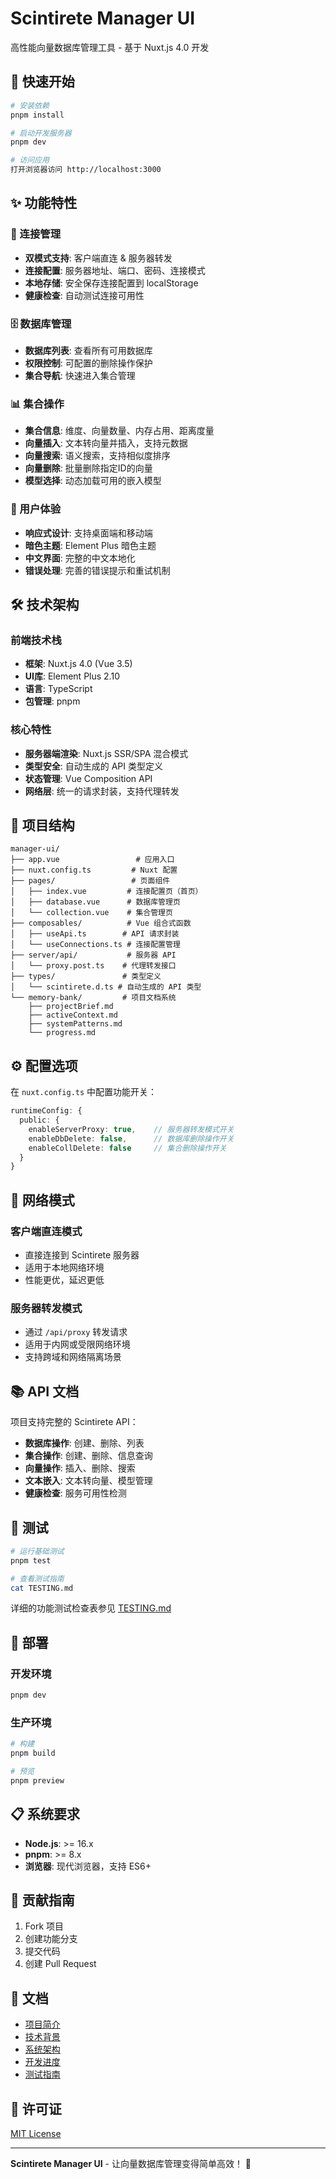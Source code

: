# Scintirete Manager UI

高性能向量数据库管理工具 - 基于 Nuxt.js 4.0 开发

## 🚀 快速开始

```bash
# 安装依赖
pnpm install

# 启动开发服务器
pnpm dev

# 访问应用
打开浏览器访问 http://localhost:3000
```

## ✨ 功能特性

### 🔗 连接管理
- **双模式支持**: 客户端直连 & 服务器转发
- **连接配置**: 服务器地址、端口、密码、连接模式
- **本地存储**: 安全保存连接配置到 localStorage
- **健康检查**: 自动测试连接可用性

### 🗄️ 数据库管理
- **数据库列表**: 查看所有可用数据库
- **权限控制**: 可配置的删除操作保护
- **集合导航**: 快速进入集合管理

### 📊 集合操作
- **集合信息**: 维度、向量数量、内存占用、距离度量
- **向量插入**: 文本转向量并插入，支持元数据
- **向量搜索**: 语义搜索，支持相似度排序
- **向量删除**: 批量删除指定ID的向量
- **模型选择**: 动态加载可用的嵌入模型

### 🎨 用户体验
- **响应式设计**: 支持桌面端和移动端
- **暗色主题**: Element Plus 暗色主题
- **中文界面**: 完整的中文本地化
- **错误处理**: 完善的错误提示和重试机制

## 🛠️ 技术架构

### 前端技术栈
- **框架**: Nuxt.js 4.0 (Vue 3.5)
- **UI库**: Element Plus 2.10
- **语言**: TypeScript
- **包管理**: pnpm

### 核心特性
- **服务器端渲染**: Nuxt.js SSR/SPA 混合模式
- **类型安全**: 自动生成的 API 类型定义
- **状态管理**: Vue Composition API
- **网络层**: 统一的请求封装，支持代理转发

## 📁 项目结构

```
manager-ui/
├── app.vue                 # 应用入口
├── nuxt.config.ts         # Nuxt 配置
├── pages/                 # 页面组件
│   ├── index.vue         # 连接配置页（首页）
│   ├── database.vue      # 数据库管理页
│   └── collection.vue    # 集合管理页
├── composables/          # Vue 组合式函数
│   ├── useApi.ts        # API 请求封装
│   └── useConnections.ts # 连接配置管理
├── server/api/           # 服务器 API
│   └── proxy.post.ts    # 代理转发接口
├── types/               # 类型定义
│   └── scintirete.d.ts # 自动生成的 API 类型
└── memory-bank/         # 项目文档系统
    ├── projectBrief.md
    ├── activeContext.md
    ├── systemPatterns.md
    └── progress.md
```

## ⚙️ 配置选项

在 `nuxt.config.ts` 中配置功能开关：

```typescript
runtimeConfig: {
  public: {
    enableServerProxy: true,    // 服务器转发模式开关
    enableDbDelete: false,      // 数据库删除操作开关  
    enableCollDelete: false     // 集合删除操作开关
  }
}
```

## 🔄 网络模式

### 客户端直连模式
- 直接连接到 Scintirete 服务器
- 适用于本地网络环境
- 性能更优，延迟更低

### 服务器转发模式
- 通过 `/api/proxy` 转发请求
- 适用于内网或受限网络环境
- 支持跨域和网络隔离场景

## 📚 API 文档

项目支持完整的 Scintirete API：

- **数据库操作**: 创建、删除、列表
- **集合操作**: 创建、删除、信息查询
- **向量操作**: 插入、删除、搜索
- **文本嵌入**: 文本转向量、模型管理
- **健康检查**: 服务可用性检测

## 🧪 测试

```bash
# 运行基础测试
pnpm test

# 查看测试指南
cat TESTING.md
```

详细的功能测试检查表参见 [TESTING.md](./TESTING.md)

## 🚀 部署

### 开发环境
```bash
pnpm dev
```

### 生产环境
```bash
# 构建
pnpm build

# 预览
pnpm preview
```

## 📋 系统要求

- **Node.js**: >= 16.x
- **pnpm**: >= 8.x
- **浏览器**: 现代浏览器，支持 ES6+

## 🤝 贡献指南

1. Fork 项目
2. 创建功能分支
3. 提交代码
4. 创建 Pull Request

## 📖 文档

- [项目简介](./memory-bank/projectBrief.md)
- [技术背景](./memory-bank/techContext.md)
- [系统架构](./memory-bank/systemPatterns.md)
- [开发进度](./memory-bank/progress.md)
- [测试指南](./TESTING.md)

## 📄 许可证

[MIT License](./LICENSE)

---

**Scintirete Manager UI** - 让向量数据库管理变得简单高效！ 🎯
